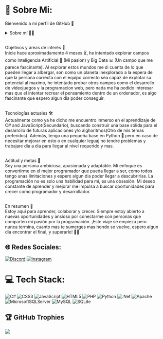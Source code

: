 # 💫 Sobre Mi:
Bienvenido a mi perfil de GitHub 🚀

<details>   
    <summary> Sobre mí 🧑‍💻<br> </summary>
    Buenas! Soy Carles tengo 18 años y actualmente estoy inmerso en el emocionante mundo del Desarrollo de Aplicaciones Web 👨‍💻, aunque las aplicaciones web no sean mi  pasion trato de atravesar este camino con un enfoque en mejorar constantemente y expandir mis habilidades. Soy un apasionado de la tecnología, desde pequeño siempre me ha   encantado trastear con aparatos electronicos, siempre he tratado mas que de aprender a usar las herramientas que el mundo me daba a intentar entender el como habian  llegado esas herramientas a crearse, siempre he soñado con estudiar fisica pero cada dia que pasa pienso que la programacion es mas mi lugar, antes de emprender este    viaje empece con la electronica, aunque no consegui hacer gran cosa aprendi y aproveche la experiencia lo mas posible, gracias a eso he aprendido como funcionan las   herramientas que usamos para programar, jugar, comunicarnos y que dia a dia nos facilitan mas la vida, ahora inmerso en este viaje busco entender como funcionan las  aplicaciones que nos ayudan tanto y busco ser capaz de crear mis propias y unicas aplicaciones que sean capaces de ayudarme en el dia a dia tanto a mi como al resto del     mundo, por el momento estoy formandome pero poco a poco voy consiguiendo mejorar y mejorar, aprender y aprender y poco a poco sere capaz de desarrollar la aplicacion que   sera capaz de ayudar al mundo entero, se que no sera facil pero gracias a todas las personas que han pasado por mi vida y con las que voy a tener el placer de compartir  este camino sere capaz de lograrlo, por las que han pasado y pasaran<br>
</details>


<br>Objetivos y áreas de interés 🚀<br>
Inicie hace aproximadamente 4 meses ⏳, he intentado explorar campos como Inteligencia Artificial 🤖 (Mi pasion) y Big Data 📊 (Un campo que me parece fascinante). Al explorar estos mundos me di cuenta de lo que pueden llegar a albergar, son como un planeta inexplorado a la espera de que la persona correcta con el equipo correcto sea capaz de explotar su potencial al maximo, he intentado probar otros campos como el desarrollo de videojuegos y la programacion web, pero nada me ha podido interesar mas que el intentar recrear el pensamiento dentro de un ordenador, es algo fascinante que espero algun dia poder conseguir.<br>

<br>Tecnologías actuales 🛠️<br>
Actualmente como ya he dicho me encuentro inmerso en el aprendizaje de C# and JavaScript(Secundario), buscando construir una base sólida para el desarrollo de futuras aplicaciones y/o alghoritmos(Otro de mis temas preferidos). Además, tengo una pequeña base en Python 🐍 pero en caso de necesitar mejorar en esto o en cualquier leguaj no tendre problemas y trabajare dia a dia para llegar al nivel requerido y mas.<br>

<br>Actitud y metas 🎯<br>
Soy una persona ambiciosa, apasionada y adaptable. Mi enfoque es convertirme en el mejor programador que pueda llegar a ser, como todos tengo unas limitaciones y espero algun dia poder llegar a descubrirlas. La programación no es solo una habilidad para mí, es una obsesión. Mi deseo constante de aprender y mejorar me impulsa a buscar oportunidades para crecer como programador y desarrollador.<br>

<br>En resumen 🌟<br>
Estoy aquí para aprender, colaborar y crecer. Siempre estoy abierto a nuevas oportunidades y ansioso por conectarme con personas que comparten mi pasión por la programación. ¡Este viaje se empieza pero nunca termina, cuanto mas te sumerges mas hondo se vuelve, espero algun dia encontrar el final, y superarlo! 🚀✨


## 🌐 Redes Sociales:
[![Discord](https://img.shields.io/badge/Discord-%237289DA.svg?logo=discord&logoColor=white)](https://discord.gg/Rao00) [![Instagram](https://img.shields.io/badge/Instagram-%23E4405F.svg?logo=Instagram&logoColor=white)](https://instagram.com/Rao00_aaa) 

# 💻 Tech Stack:
![C#](https://img.shields.io/badge/c%23-%23239120.svg?style=for-the-badge&logo=csharp&logoColor=white) ![CSS3](https://img.shields.io/badge/css3-%231572B6.svg?style=for-the-badge&logo=css3&logoColor=white) ![JavaScript](https://img.shields.io/badge/javascript-%23323330.svg?style=for-the-badge&logo=javascript&logoColor=%23F7DF1E) ![HTML5](https://img.shields.io/badge/html5-%23E34F26.svg?style=for-the-badge&logo=html5&logoColor=white) ![PHP](https://img.shields.io/badge/php-%23777BB4.svg?style=for-the-badge&logo=php&logoColor=white) ![Python](https://img.shields.io/badge/python-3670A0?style=for-the-badge&logo=python&logoColor=ffdd54) ![.Net](https://img.shields.io/badge/.NET-5C2D91?style=for-the-badge&logo=.net&logoColor=white) ![Apache](https://img.shields.io/badge/apache-%23D42029.svg?style=for-the-badge&logo=apache&logoColor=white) ![MicrosoftSQLServer](https://img.shields.io/badge/Microsoft%20SQL%20Server-CC2927?style=for-the-badge&logo=microsoft%20sql%20server&logoColor=white) ![MySQL](https://img.shields.io/badge/mysql-%2300000f.svg?style=for-the-badge&logo=mysql&logoColor=white) ![SQLite](https://img.shields.io/badge/sqlite-%2307405e.svg?style=for-the-badge&logo=sqlite&logoColor=white)

## 🏆 GitHub Trophies
![](https://github-profile-trophy.vercel.app/?username=Rao00&theme=radical&no-frame=false&no-bg=false&margin-w=4)